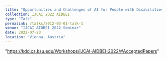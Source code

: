 ```yaml
---
title: "Opportunities and Challenges of AI for People with Disabilities: Analysis Based on Different Types of Disabled-oriented AI Technology Cases"
collection: IJCAI 2022 AIDBEI
type: "Talk"
permalink: /talks/2012-03-01-talk-1 
venue: "IJCAI AIDBEI 2022 Seminar"
date: 2022-07-23
location: "Vienna, Austria"
---
```


"https://kdd.cs.ksu.edu/Workshops/IJCAI-AIDBEI-2022/#AcceptedPapers"
